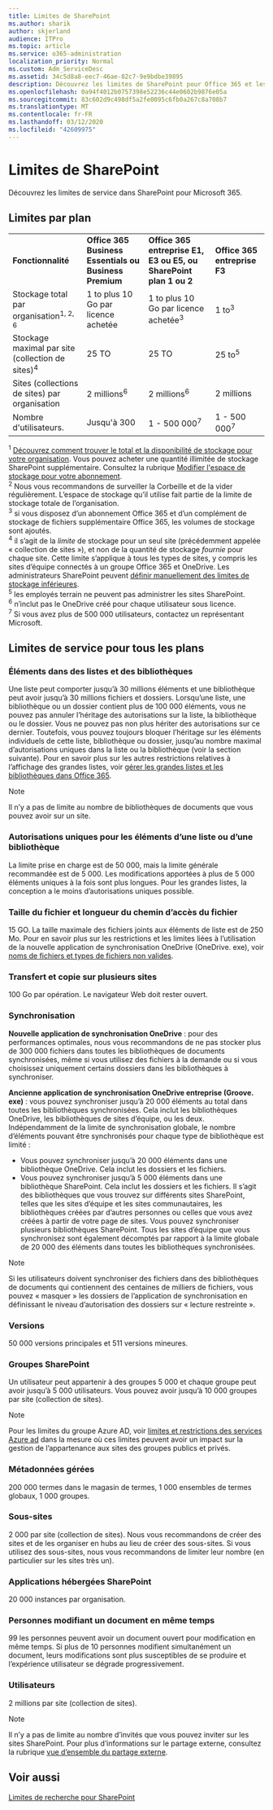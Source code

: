 ```yaml
---
title: Limites de SharePoint
ms.author: sharik
author: skjerland
audience: ITPro
ms.topic: article
ms.service: o365-administration
localization_priority: Normal
ms.custom: Adm_ServiceDesc
ms.assetid: 34c5d8a8-eec7-46ae-82c7-9e9bdbe39895
description: Découvrez les limites de SharePoint pour Office 365 et les plans autonomes.
ms.openlocfilehash: 0a94f4012b0757398e52236c44e0602b9876e05a
ms.sourcegitcommit: 83c602d9c498df5a2fe0095c6fb0a267c8a708b7
ms.translationtype: MT
ms.contentlocale: fr-FR
ms.lasthandoff: 03/12/2020
ms.locfileid: "42609975"
---
```

# <a name="sharepoint-limits"></a>Limites de SharePoint

Découvrez les limites de service dans SharePoint pour Microsoft 365.
  
## <a name="limits-by-plan"></a>Limites par plan 

|||||
|:-----|:-----|:-----|:-----|
|**Fonctionnalité** <br/> |**Office 365 Business Essentials ou Business Premium** <br/> |**Office 365 entreprise E1, E3 ou E5, ou SharePoint plan 1 ou 2** <br/> | **Office 365 entreprise F3** <br/> |
|Stockage total par organisation<sup>1, 2, 6</sup> <br/> |1 to plus 10 Go par licence achetée  <br/> |1 to plus 10 Go par licence achetée<sup>3</sup> <br/> |1 to<sup>3</sup> <br/> |
|Stockage maximal par site (collection de sites)<sup>4</sup><br/> |25 TO <br/> |25 TO <br/> |25 to<sup>5</sup> <br/> |
|Sites (collections de sites) par organisation  <br/> |2 millions<sup>6</sup> <br/> |2 millions<sup>6</sup> <br/> |2 millions<br/> |
|Nombre d'utilisateurs.  <br/> |Jusqu'à 300  <br/> |1 - 500 000<sup>7</sup> <br/> |1 - 500 000<sup>7</sup> <br/> |
   
<sup>1</sup> [Découvrez comment trouver le total et la disponibilité de stockage pour votre organisation](/sharepoint/manage-site-collection-storage-limits). Vous pouvez acheter une quantité illimitée de stockage SharePoint supplémentaire. Consultez la rubrique [Modifier l'espace de stockage pour votre abonnement](/office365/admin/subscriptions-and-billing/add-storage-space). 
<br/><sup>2</sup> Nous vous recommandons de surveiller la Corbeille et de la vider régulièrement. L’espace de stockage qu’il utilise fait partie de la limite de stockage totale de l’organisation. 
<br/> <sup>3</sup> si vous disposez d’un abonnement Office 365 et d’un complément de stockage de fichiers supplémentaire Office 365, les volumes de stockage sont ajoutés. 
<br/> <sup>4</sup> il s’agit de la *limite* de stockage pour un seul site (précédemment appelée « collection de sites »), et non de la quantité de stockage *fournie* pour chaque site. Cette limite s’applique à tous les types de sites, y compris les sites d’équipe connectés à un groupe Office 365 et OneDrive. Les administrateurs SharePoint peuvent [définir manuellement des limites de stockage inférieures](/sharepoint/manage-site-collection-storage-limits#manage-individual-site-storage-limits). 
<br/> <sup>5</sup> les employés terrain ne peuvent pas administrer les sites SharePoint. 
<br/> <sup>6</sup> n’inclut pas le OneDrive créé pour chaque utilisateur sous licence. 
<br/> <sup>7</sup> Si vous avez plus de 500 000 utilisateurs, contactez un représentant Microsoft. 
  
## <a name="service-limits-for-all-plans"></a>Limites de service pour tous les plans

### <a name="items-in-lists-and-libraries"></a>Éléments dans des listes et des bibliothèques

Une liste peut comporter jusqu’à 30 millions éléments et une bibliothèque peut avoir jusqu’à 30 millions fichiers et dossiers. Lorsqu’une liste, une bibliothèque ou un dossier contient plus de 100 000 éléments, vous ne pouvez pas annuler l’héritage des autorisations sur la liste, la bibliothèque ou le dossier. Vous ne pouvez pas non plus hériter des autorisations sur ce dernier. Toutefois, vous pouvez toujours bloquer l’héritage sur les éléments individuels de cette liste, bibliothèque ou dossier, jusqu’au nombre maximal d’autorisations uniques dans la liste ou la bibliothèque (voir la section suivante). Pour en savoir plus sur les autres restrictions relatives à l’affichage des grandes listes, voir [gérer les grandes listes et les bibliothèques dans Office 365](https://support.office.com/article/b4038448-ec0e-49b7-b853-679d3d8fb784). 

> [!NOTE]
> Il n’y a pas de limite au nombre de bibliothèques de documents que vous pouvez avoir sur un site.

### <a name="unique-permissions-for-items-in-a-list-or-library"></a>Autorisations uniques pour les éléments d’une liste ou d’une bibliothèque

La limite prise en charge est de 50 000, mais la limite générale recommandée est de 5 000. Les modifications apportées à plus de 5 000 éléments uniques à la fois sont plus longues. Pour les grandes listes, la conception a le moins d’autorisations uniques possible.

### <a name="file-size-and-file-path-length"></a>Taille du fichier et longueur du chemin d’accès du fichier

15 GO. La taille maximale des fichiers joints aux éléments de liste est de 250 Mo. Pour en savoir plus sur les restrictions et les limites liées à l’utilisation de la nouvelle application de synchronisation OneDrive (OneDrive. exe), voir [noms de fichiers et types de fichiers non valides](https://support.office.com/article/64883a5d-228e-48f5-b3d2-eb39e07630fa).

### <a name="moving-and-copying-across-sites"></a>Transfert et copie sur plusieurs sites

100 Go par opération. Le navigateur Web doit rester ouvert.

### <a name="sync"></a>Synchronisation

**Nouvelle application de synchronisation OneDrive** : pour des performances optimales, nous vous recommandons de ne pas stocker plus de 300 000 fichiers dans toutes les bibliothèques de documents synchronisées, même si vous utilisez des fichiers à la demande ou si vous choisissez uniquement certains dossiers dans les bibliothèques à synchroniser.

**Ancienne application de synchronisation OneDrive entreprise (Groove. exe)** : vous pouvez synchroniser jusqu’à 20 000 éléments au total dans toutes les bibliothèques synchronisées. Cela inclut les bibliothèques OneDrive, les bibliothèques de sites d’équipe, ou les deux. Indépendamment de la limite de synchronisation globale, le nombre d’éléments pouvant être synchronisés pour chaque type de bibliothèque est limité :

   - Vous pouvez synchroniser jusqu’à 20 000 éléments dans une bibliothèque OneDrive. Cela inclut les dossiers et les fichiers. 
   - Vous pouvez synchroniser jusqu’à 5 000 éléments dans une bibliothèque SharePoint. Cela inclut les dossiers et les fichiers. Il s’agit des bibliothèques que vous trouvez sur différents sites SharePoint, telles que les sites d’équipe et les sites communautaires, les bibliothèques créées par d’autres personnes ou celles que vous avez créées à partir de votre page de sites. Vous pouvez synchroniser plusieurs bibliothèques SharePoint. Tous les sites d’équipe que vous synchronisez sont également décomptés par rapport à la limite globale de 20 000 des éléments dans toutes les bibliothèques synchronisées.

> [!NOTE]
> Si les utilisateurs doivent synchroniser des fichiers dans des bibliothèques de documents qui contiennent des centaines de milliers de fichiers, vous pouvez « masquer » les dossiers de l’application de synchronisation en définissant le niveau d’autorisation des dossiers sur « lecture restreinte ». 

### <a name="versions"></a>Versions

50 000 versions principales et 511 versions mineures.

### <a name="sharepoint-groups"></a>Groupes SharePoint

Un utilisateur peut appartenir à des groupes 5 000 et chaque groupe peut avoir jusqu’à 5 000 utilisateurs. Vous pouvez avoir jusqu’à 10 000 groupes par site (collection de sites).

> [!NOTE]
> Pour les limites du groupe Azure AD, voir [limites et restrictions des services Azure ad](/azure/active-directory/users-groups-roles/directory-service-limits-restrictions) dans la mesure où ces limites peuvent avoir un impact sur la gestion de l’appartenance aux sites des groupes publics et privés. 

### <a name="managed-metadata"></a>Métadonnées gérées

200 000 termes dans le magasin de termes, 1 000 ensembles de termes globaux, 1 000 groupes.

### <a name="subsites"></a>Sous-sites 

2 000 par site (collection de sites). Nous vous recommandons de créer des sites et de les organiser en hubs au lieu de créer des sous-sites. Si vous utilisez des sous-sites, nous vous recommandons de limiter leur nombre (en particulier sur les sites très un).

### <a name="sharepoint-hosted-applications"></a>Applications hébergées SharePoint

20 000 instances par organisation.

### <a name="people-editing-a-document-at-the-same-time"></a>Personnes modifiant un document en même temps

99 les personnes peuvent avoir un document ouvert pour modification en même temps. Si plus de 10 personnes modifient simultanément un document, leurs modifications sont plus susceptibles de se produire et l’expérience utilisateur se dégrade progressivement.

### <a name="users"></a>Utilisateurs

2 millions par site (collection de sites).
   
> [!NOTE]
> Il n’y a pas de limite au nombre d’invités que vous pouvez inviter sur les sites SharePoint. Pour plus d’informations sur le partage externe, consultez la rubrique [vue d’ensemble du partage externe](/sharepoint/external-sharing-overview).

## <a name="see-also"></a>Voir aussi

[Limites de recherche pour SharePoint](/sharepoint/search-limits)
